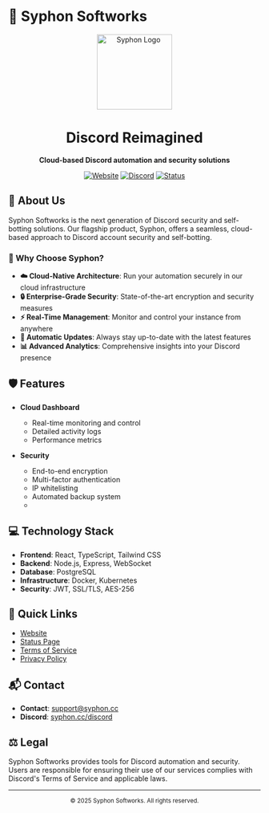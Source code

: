 # 🌌 Syphon Softworks

<div align="center">
  <img src="https://i.imgur.com/LfuV3qY.png" alt="Syphon Logo" width="150" height="150">
  <h1>Discord Reimagined</h1>
  <p><strong>Cloud-based Discord automation and security solutions</strong></p>
  
  [![Website](https://img.shields.io/badge/website-syphon.cc-5865F2?style=for-the-badge)](https://syphon.cc)
  [![Discord](https://img.shields.io/badge/discord-join-5865F2?style=for-the-badge)](https://syphon.cc/discord)
  [![Status](https://img.shields.io/badge/status-in%20development-yellow?style=for-the-badge)](https://status.syphon.cc)
</div>

## 🚀 About Us

Syphon Softworks is the next generation of Discord security and self-botting solutions. Our flagship product, Syphon, offers a seamless, cloud-based approach to Discord account security and self-botting.

### 🌟 Why Choose Syphon?

- **☁️ Cloud-Native Architecture**: Run your automation securely in our cloud infrastructure
- **🔒 Enterprise-Grade Security**: State-of-the-art encryption and security measures
- **⚡ Real-Time Management**: Monitor and control your instance from anywhere
- **🔄 Automatic Updates**: Always stay up-to-date with the latest features
- **📊 Advanced Analytics**: Comprehensive insights into your Discord presence

## 🛡️ Features

- **Cloud Dashboard**
  - Real-time monitoring and control
  - Detailed activity logs
  - Performance metrics

- **Security**
  - End-to-end encryption
  - Multi-factor authentication
  - IP whitelisting
  - Automated backup system
  - 
## 💻 Technology Stack

- **Frontend**: React, TypeScript, Tailwind CSS
- **Backend**: Node.js, Express, WebSocket
- **Database**: PostgreSQL
- **Infrastructure**: Docker, Kubernetes
- **Security**: JWT, SSL/TLS, AES-256

## 🔗 Quick Links

- [Website](https://syphon.cc)
- [Status Page](https://status.syphon.cc)
- [Terms of Service](https://syphon.cc/terms)
- [Privacy Policy](https://syphon.cc/privacy)

## 📬 Contact

- **Contact**: [support@syphon.cc](mailto:contact@syphon.cc)
- **Discord**: [syphon.cc/discord](https://syphon.cc/discord)

## ⚖️ Legal

Syphon Softworks provides tools for Discord automation and security. Users are responsible for ensuring their use of our services complies with Discord's Terms of Service and applicable laws.

---

<div align="center">
  <sub>© 2025 Syphon Softworks. All rights reserved.</sub>
</div> 
